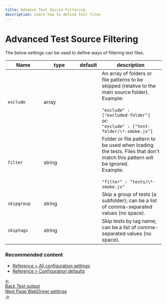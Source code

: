 ```yaml
---
title: Advance Test Source Filtering
description: Learn how to define test files
---
```


<div class="page-header"><h1>Advanced Test Source Filtering</h1></div>

The below settings can be used to define ways of filtering test files.

<table class="table table-bordered table-striped">
  <thead>
   <tr>
     <th style="width: 100px;">Name</th>
     <th style="width: 100px;">type</th>
     <th style="width: 50px;">default</th>
     <th>description</th>
   </tr>
  </thead>
  <tbody>
    <tr>
      <td><code>exclude</code></td>
      <td>array</td>
      <td></td>
      <td>An array of folders or file patterns to be skipped (relative to the main source folder).<br>
        Example:<br><br>
         <code>"exclude" : ["excluded-folder"]</code><br>
        or:<br>
         <code>"exclude" : ["test-folder/\*-smoke.js"]</code><br>
      </td>
    </tr>

  <tr>
    <td><code>filter</code></td>
    <td>string</td>
    <td></td>
    <td>Folder or file pattern to be used when loading the tests. Files that don't match this pattern will be ignored.<br>
      Example:<br><br>
       <code>"filter" : "tests/\*-smoke.js"</code><br>
    </td>
  </tr>    

  <tr>
     <td><code>skipgroup</code><br></td>
     <td>string</td>
     <td></td>
     <td>Skip a group of tests (a subfolder); can be a list of comma-separated values (no space).</td>
  </tr>

  <tr>
     <td><code>skiptags</code><br></td>
     <td>string</td>
     <td></td>
     <td>Skip tests by tag name; can be a list of comma-separated values (no space).</td>
  </tr>  
  </tbody>
</table>

### Recommended content
- [Reference > All configuration settings](https://nightwatchjs.org/guide/reference/settings.html)
- [Reference > Configuration defaults](https://nightwatchjs.org/guide/reference/defaults.html)

 <div class="doc-pagination pt-40">
  <div class="previous">
    <a href="/guide/configuration/customising-test-output.html">
      <span>←</span>
        <div class="d-flex flex-column">
          <span class="smallT">Back</span>
          <span class="bigT">Test output</span>
        </div>
    </a>
  </div>
  <div class="next">
    <a href="/guide/configuration/web-driver-settings.html">
        <div class="d-flex flex-column">
          <span class="smallT">Next Page</span>
          <span class="bigT">WebDriver settings</span>
        </div>
        <span>→</span>
    </a>
  </div>
</div>
